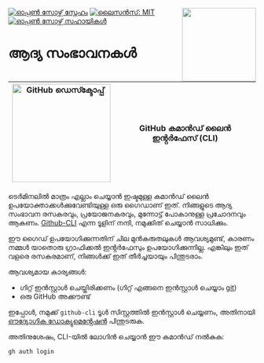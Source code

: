 [![ഓപ്പൺ സോഴ്സ് സ്നേഹം](https://badges.frapsoft.com/os/v1/open-source.svg?v=103)](https://github.com/ellerbrock/open-source-badges/)
[<img align="right" width="150" src="https://firstcontributions.github.io/assets/gui-tool-tutorials/github-desktop-tutorial/join-slack-team.png">](https://join.slack.com/t/firstcontributors/shared_invite/enQtNjkxNzQwNzA2MTMwLTVhMWJjNjg2ODRlNWZhNjIzYjgwNDIyZWYwZjhjYTQ4OTBjMWM0MmFhZDUxNzBiYzczMGNiYzcxNjkzZDZlMDM)
[![ലൈസൻസ്: MIT](https://img.shields.io/badge/License-MIT-green.svg)](https://opensource.org/licenses/MIT)
[![ഓപ്പൺ സോഴ്സ് സഹായികൾ](https://www.codetriage.com/roshanjossey/first-contributions/badges/users.svg)](https://www.codetriage.com/roshanjossey/first-contributions)

# ആദ്യ സംഭാവനകൾ

| <img alt="GitHub ഡെസ്ക്ടോപ്പ്" src="https://cdn.icon-icons.com/icons2/2157/PNG/512/github_git_hub_logo_icon_132878.png" width="200"> | GitHub കമാൻഡ് ലൈൻ ഇൻ്റർഫേസ് (CLI) |
| ------------------------------------------------------------------------------------------------------------------------------- | ----------------------------------- |

ടെർമിനലിൽ മാത്രം എല്ലാം ചെയ്യാൻ ഇഷ്ടമുള്ള കമാൻഡ് ലൈൻ ഉപയോക്താക്കൾക്കുവേണ്ടിയുള്ള ഒരു ഗൈഡാണ് ഇത്. നിങ്ങളുടെ ആദ്യ സംഭാവന രസകരവും, പ്രയോജനകരവും, മുന്നോട്ട് പോകാനുള്ള പ്രചോദനവും ആകണം. [Github-CLI](https://cli.github.com/) എന്ന ടൂളിന് നന്ദി, നമുക്കിത് ചെയ്യാൻ സാധിക്കും.

ഈ ഗൈഡ് ഉപയോഗിക്കുന്നതിന് ചില മുൻകരുതലുകൾ ആവശ്യമുണ്ട്, കാരണം നമ്മൾ യാതൊരു ഗ്രാഫിക്കൽ ഇൻ്റർഫേസും ഉപയോഗിക്കുന്നില്ല. എങ്കിലും ഇത് വളരെ രസകരമാണ്, നിങ്ങൾക്ക് ഇത് തീർച്ചയായും പിന്തുടരാം.

ആവശ്യമായ കാര്യങ്ങൾ:

- ഗിറ്റ് ഇൻസ്റ്റാൾ ചെയ്തിരിക്കണം (ഗിറ്റ് എങ്ങനെ ഇൻസ്റ്റാൾ ചെയ്യാം [git](https://git-scm.com/downloads))
- ഒരു GitHub അക്കൗണ്ട്

ഇപ്പോൾ, നമുക്ക് `github-cli` ടൂൾ സിസ്റ്റത്തിൽ ഇൻസ്റ്റാൾ ചെയ്യണം, അതിനായി [ഔദ്യോഗിക ഡോക്യുമെൻ്റേഷൻ](https://github.com/cli/cli#installation) പിന്തുടരുക.

അതിനുശേഷം, CLI-യിൽ ലോഗിൻ ചെയ്യാൻ ഈ കമാൻഡ് നൽകുക:

```bash
gh auth login
